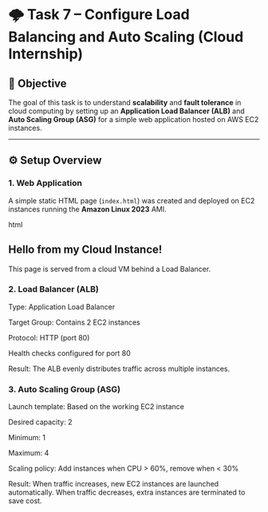 # 🌩️ Task 7 – Configure Load Balancing and Auto Scaling (Cloud Internship)

## 🎯 Objective
The goal of this task is to understand **scalability** and **fault tolerance** in cloud computing by setting up an **Application Load Balancer (ALB)** and **Auto Scaling Group (ASG)** for a simple web application hosted on AWS EC2 instances.

---

## ⚙️ Setup Overview

### 1. Web Application
A simple static HTML page (`index.html`) was created and deployed on EC2 instances running the **Amazon Linux 2023** AMI.

html
<!DOCTYPE html>
<html>
<head>
  <title>Cloud Auto Scaling Demo</title>
</head>
<body>
  <h2>Hello from my Cloud Instance!</h2>
  <p>This page is served from a cloud VM behind a Load Balancer.</p>
</body>
</html>

### 2. Load Balancer (ALB)

Type: Application Load Balancer

Target Group: Contains 2 EC2 instances

Protocol: HTTP (port 80)

Health checks configured for port 80

Result: The ALB evenly distributes traffic across multiple instances.

### 3. Auto Scaling Group (ASG)

Launch template: Based on the working EC2 instance

Desired capacity: 2

Minimum: 1

Maximum: 4

Scaling policy: Add instances when CPU > 60%, remove when < 30%

Result: When traffic increases, new EC2 instances are launched automatically.
When traffic decreases, extra instances are terminated to save cost.
